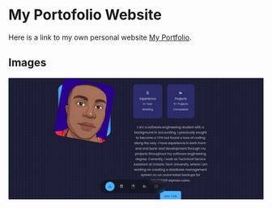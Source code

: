 # My Portofolio Website

Here is a link to my own personal website [My Portfolio](https://fredericktetteh.netlify.app).

## Images
![alt text](https://github.com/fredsn0tDead/React-Portfolio/blob/main/websitepic.png)



